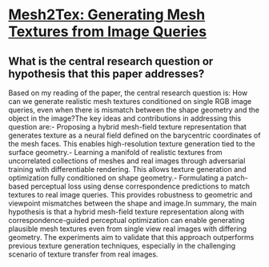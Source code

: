 # [Mesh2Tex: Generating Mesh Textures from Image Queries](https://arxiv.org/abs/2304.05868)

## What is the central research question or hypothesis that this paper addresses?

Based on my reading of the paper, the central research question is: How can we generate realistic mesh textures conditioned on single RGB image queries, even when there is mismatch between the shape geometry and the object in the image?The key ideas and contributions in addressing this question are:- Proposing a hybrid mesh-field texture representation that generates texture as a neural field defined on the barycentric coordinates of the mesh faces. This enables high-resolution texture generation tied to the surface geometry.- Learning a manifold of realistic textures from uncorrelated collections of meshes and real images through adversarial training with differentiable rendering. This allows texture generation and optimization fully conditioned on shape geometry.- Formulating a patch-based perceptual loss using dense correspondence predictions to match textures to real image queries. This provides robustness to geometric and viewpoint mismatches between the shape and image.In summary, the main hypothesis is that a hybrid mesh-field texture representation along with correspondence-guided perceptual optimization can enable generating plausible mesh textures even from single view real images with differing geometry. The experiments aim to validate that this approach outperforms previous texture generation techniques, especially in the challenging scenario of texture transfer from real images.
